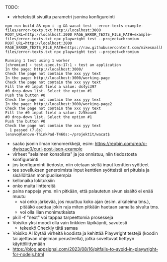 TODO:

- virhetekstit sivuilta parametri jsonina konfigurointi
```
npm run build && npm i -g && wacat test --error-texts example-files/error-texts.txt http://localhost:3000
ROOT_URL=http://localhost:3000 PAGE_ERROR_TEXTS_FILE_PATH=example-files/error-texts.txt npx playwright test --project=chromium
ROOT_URL=http://localhost:3000 PAGE_ERROR_TEXTS_FILE_PATH=https://raw.githubusercontent.com/mikesmallhelp/wacat/main/example-files/error-texts.txt npx playwright test --project=chromium
```
```
Running 1 test using 1 worker
[chromium] › test.spec.ts:17:1 › test an application
In the page: http://localhost:3000/
Check the page not contain the xxx yyy text
In the page: http://localhost:3000/working-page
Check the page not contain the xxx yyy text
Fill the #0 input field a value: ds4yc397
#0 drop-down list. Select the option #1
Push the button #0
Check the page not contain the xxx yyy text
In the page: http://localhost:3000/working-page2
Check the page not contain the xxx yyy text
Fill the #0 input field a value: 2z5koue8
#0 drop-down list. Select the option #1
Push the button #0
Check the page not contain the xxx yyy text
  1 passed (7.8s)
lenovo@lenovo-ThinkPad-T460s:~/projektit/wacat$
```
- saako jsonin ilman kenomerkkejä, esim: https://reqbin.com/req/c-dwjszac0/curl-post-json-example  
- virheet "selaimen konsolista" ja jos onnistuu, niin tiedostosta konfigurointi
- jos konfigurointi tiedosto, niin otetaan sieltä input kenttien syötteet
- tee sovelluksen generoimista input kenttien syötteistä eri pituisia ja sisällöltään monipuolisempia
- kellonaika lokituksiin
- onko muita linttereitä
- paina nappeja yms. niin pitkään, että palautetun sivun sisältö ei enää muutu
    - vai onko järkevää, jos muuttuu koko ajan (esim. aikaleima tms.), pitääkö asettaa jokin raja miten pitkään haetaan samalta sivulta tms.
    - voi olla liian monimutkaista
- pkill -f "next" voi tappaa tarpeettomia prosesseja
- Voisiko yksi moodi olla vain linkkien läpikäynti, savutesti
  - tekeekö Checkly tätä samaa
- Voisiko AI löytää virheitä koodista ja kehittää Playwright testejä (koodin tai ajettavan ohjelman perusteella), jotka soveltuvat tiettyyn käyttöliittymään
- https://blog.appsignal.com/2023/08/16/pitfalls-to-avoid-in-playwright-for-nodejs.html